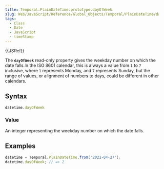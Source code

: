 ```yaml
---
title: Temporal.PlainDateTime.prototype.dayOfWeek
slug: Web/JavaScript/Reference/Global_Objects/Temporal/PlainDateTime/dayOfWeek
tags:
  - Class
  - Date
  - JavaScript
  - timeStamp
---
```

{{JSRef}}

The **`dayOfWeek`** read-only property gives the weekday number on which the
date falls.In the ISO 8601 calendar, this is always a value from `1` to `7`
inclusive, where `1` represents Monday, and `7` represents Sunday, but the range
of values, or alignment of numbers to days, could be different in other
calendars.

## Syntax

```js
datetime.dayOfWeek
```

### Value

An integer representing the weekday number on which the date falls.

## Examples

```js
datetime = Temporal.PlainDateTime.from('2021-04-27');
datetime.dayOfWeek; // => 2
```
